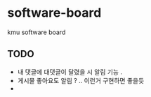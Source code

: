 # software-board
kmu software board

## TODO
- 내 댓글에 대댓글이 달렸을 시 알림 기능 .
- 게시물 좋아요도 알림 ? .. 이런거 구현하면 좋을듯
- 

